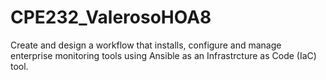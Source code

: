 # CPE232_ValerosoHOA8
Create and design a workflow that installs, configure and manage enterprise monitoring tools using Ansible as an Infrastrcture as Code (IaC) tool.
